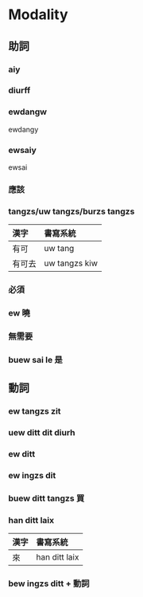 # Modality

## 助詞

### aiy

### diurff

### ewdangw

ewdangy

### ewsaiy

ewsai

### 應該

### tangzs/uw tangzs/burzs tangzs

| 漢字 | 書寫系統 |
| :--- | :--- |
| 有可 | uw tang |
| 有可去 | uw tangzs kiw |

### 必須

### ew 曉

### 無需要

### buew sai le 是

## 動詞

### ew tangzs zit

### uew ditt dit diurh

### ew ditt

### ew ingzs dit

### buew ditt tangzs 買

### han ditt laix

| 漢字 | 書寫系統 |
| :--- | :--- |
| 來 | han ditt laix |

### bew ingzs ditt + 動詞
